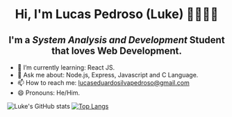 <h1 align="center"> Hi, I'm Lucas Pedroso (Luke) 👋👨🏽‍💻</h1>
<h2 align="center"> I'm a <i>System Analysis and Development</i> Student that loves Web Development.</h2>

- 🌱 I’m currently learning: React JS.
- 💬 Ask me about: Node.js, Express, Javascript and C Language.
- 📫 How to reach me: lucaseduardosilvapedroso@gmail.com
- 😄 Pronouns: He/Him.


![Luke's GitHub stats](https://github-readme-stats.vercel.app/api?username=lucaseduardopedroso&show_icons=true&theme=highcontrast&layout=compact) [![Top Langs](https://github-readme-stats.vercel.app/api/top-langs/?username=lucaseduardopedroso&show_icons=true&theme=highcontrast&layout=compact)](https://github.com/lucaseduardopedroso/github-readme-stats)
